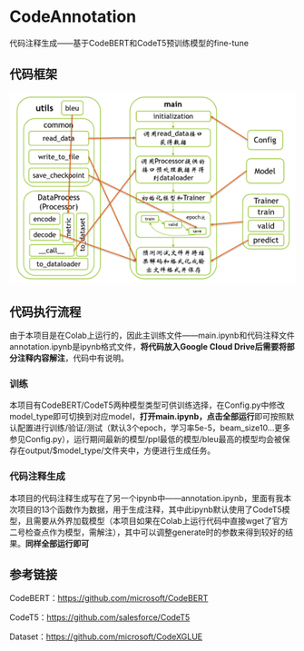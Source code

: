 # CodeAnnotation
代码注释生成——基于CodeBERT和CodeT5预训练模型的fine-tune

## 代码框架

![project structure](./img/structure.png)

## 代码执行流程

由于本项目是在Colab上运行的，因此主训练文件——main.ipynb和代码注释文件annotation.ipynb是ipynb格式文件，**将代码放入Google Cloud Drive后需要将部分注释内容解注**，代码中有说明。

### 训练

本项目有CodeBERT/CodeT5两种模型类型可供训练选择，在Config.py中修改model_type即可切换到对应model，**打开main.ipynb，点击全部运行**即可按照默认配置进行训练/验证/测试（默认3个epoch，学习率5e-5，beam_size10...更多参见Config.py），运行期间最新的模型/ppl最低的模型/bleu最高的模型均会被保存在output/$model_type/文件夹中，方便进行生成任务。

### 代码注释生成

本项目的代码注释生成写在了另一个ipynb中——annotation.ipynb，里面有我本次项目的13个函数作为数据，用于生成注释，其中此ipynb默认使用了CodeT5模型，且需要从外界加载模型（本项目如果在Colab上运行代码中直接wget了官方二号检查点作为模型，需解注），其中可以调整generate时的参数来得到较好的结果。**同样全部运行即可**

## 参考链接

CodeBERT：https://github.com/microsoft/CodeBERT

CodeT5：https://github.com/salesforce/CodeT5

Dataset：https://github.com/microsoft/CodeXGLUE
